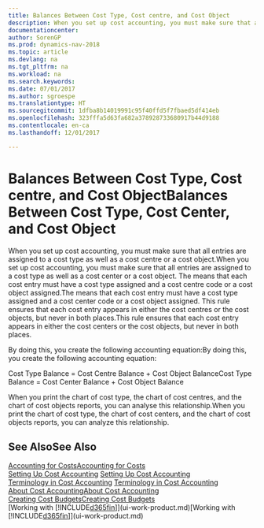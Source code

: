 ```yaml
---
title: Balances Between Cost Type, Cost centre, and Cost Object
description: When you set up cost accounting, you must make sure that all entries are assigned to a cost type as well as a cost centre or a cost object. The means that each cost entry must have a cost type assigned and a cost centre code or a cost object assigned. This rule ensures that each cost entry appears in either the cost centres or the cost objects, but never in both places.
documentationcenter: 
author: SorenGP
ms.prod: dynamics-nav-2018
ms.topic: article
ms.devlang: na
ms.tgt_pltfrm: na
ms.workload: na
ms.search.keywords: 
ms.date: 07/01/2017
ms.author: sgroespe
ms.translationtype: HT
ms.sourcegitcommit: 1dfba8b14019991c95f40ffd5f7fbaed5df414eb
ms.openlocfilehash: 323fffa5d63fa682a378928733680917b44d9188
ms.contentlocale: en-ca
ms.lasthandoff: 12/01/2017

---
```

# <a name="balances-between-cost-type-cost-center-and-cost-object"></a><span data-ttu-id="a8994-105">Balances Between Cost Type, Cost centre, and Cost Object</span><span class="sxs-lookup"><span data-stu-id="a8994-105">Balances Between Cost Type, Cost Center, and Cost Object</span></span>
<span data-ttu-id="a8994-106">When you set up cost accounting, you must make sure that all entries are assigned to a cost type as well as a cost centre or a cost object.</span><span class="sxs-lookup"><span data-stu-id="a8994-106">When you set up cost accounting, you must make sure that all entries are assigned to a cost type as well as a cost center or a cost object.</span></span> <span data-ttu-id="a8994-107">The means that each cost entry must have a cost type assigned and a cost centre code or a cost object assigned.</span><span class="sxs-lookup"><span data-stu-id="a8994-107">The means that each cost entry must have a cost type assigned and a cost center code or a cost object assigned.</span></span> <span data-ttu-id="a8994-108">This rule ensures that each cost entry appears in either the cost centres or the cost objects, but never in both places.</span><span class="sxs-lookup"><span data-stu-id="a8994-108">This rule ensures that each cost entry appears in either the cost centers or the cost objects, but never in both places.</span></span>  

 <span data-ttu-id="a8994-109">By doing this, you create the following accounting equation:</span><span class="sxs-lookup"><span data-stu-id="a8994-109">By doing this, you create the following accounting equation:</span></span>  

 <span data-ttu-id="a8994-110">Cost Type Balance = Cost Centre Balance + Cost Object Balance</span><span class="sxs-lookup"><span data-stu-id="a8994-110">Cost Type Balance = Cost Center Balance + Cost Object Balance</span></span>  

 <span data-ttu-id="a8994-111">When you print the chart of cost type, the chart of cost centres, and the chart of cost objects reports, you can analyse this relationship.</span><span class="sxs-lookup"><span data-stu-id="a8994-111">When you print the chart of cost type, the chart of cost centers, and the chart of cost objects reports, you can analyze this relationship.</span></span>  

## <a name="see-also"></a><span data-ttu-id="a8994-112">See Also</span><span class="sxs-lookup"><span data-stu-id="a8994-112">See Also</span></span>  
[<span data-ttu-id="a8994-113">Accounting for Costs</span><span class="sxs-lookup"><span data-stu-id="a8994-113">Accounting for Costs</span></span>](finance-manage-cost-accounting.md)  
 <span data-ttu-id="a8994-114">[Setting Up Cost Accounting](finance-set-up-cost-accounting.md) </span><span class="sxs-lookup"><span data-stu-id="a8994-114">[Setting Up Cost Accounting](finance-set-up-cost-accounting.md) </span></span>  
 <span data-ttu-id="a8994-115">[Terminology in Cost Accounting](finance-terminology-in-cost-accounting.md) </span><span class="sxs-lookup"><span data-stu-id="a8994-115">[Terminology in Cost Accounting](finance-terminology-in-cost-accounting.md) </span></span>  
 [<span data-ttu-id="a8994-116">About Cost Accounting</span><span class="sxs-lookup"><span data-stu-id="a8994-116">About Cost Accounting</span></span>](finance-about-cost-accounting.md)  
 [<span data-ttu-id="a8994-117">Creating Cost Budgets</span><span class="sxs-lookup"><span data-stu-id="a8994-117">Creating Cost Budgets</span></span>](finance-create-cost-budgets.md)  
 <span data-ttu-id="a8994-118">[Working with [!INCLUDE[d365fin](includes/d365fin_md.md)]](ui-work-product.md)</span><span class="sxs-lookup"><span data-stu-id="a8994-118">[Working with [!INCLUDE[d365fin](includes/d365fin_md.md)]](ui-work-product.md)</span></span>

